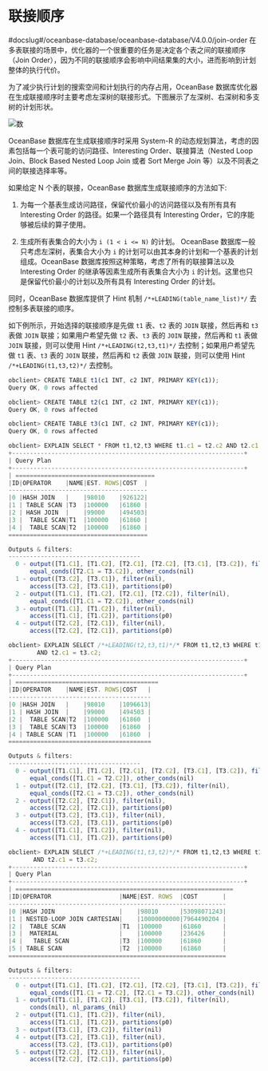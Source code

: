 联接顺序 
=========================
#docslug#/oceanbase-database/oceanbase-database/V4.0.0/join-order
在多表联接的场景中，优化器的一个很重要的任务是决定各个表之间的联接顺序（Join Order），因为不同的联接顺序会影响中间结果集的大小，进而影响到计划整体的执行代价。

为了减少执行计划的搜索空间和计划执行的内存占用，OceanBase 数据库优化器在生成联接顺序时主要考虑左深树的联接形式。下图展示了左深树、右深树和多支树的计划形状。

![数](https://help-static-aliyun-doc.aliyuncs.com/assets/img/zh-CN/9765994061/p180085.jpg)

OceanBase 数据库在生成联接顺序时采用 System-R 的动态规划算法，考虑的因素包括每一个表可能的访问路径、Interesting Order、联接算法（Nested Loop Join、Block Based Nested Loop Join 或者 Sort Merge Join 等）以及不同表之间的联接选择率等。

如果给定 N 个表的联接，OceanBase 数据库生成联接顺序的方法如下:

1. 为每一个基表生成访问路径，保留代价最小的访问路径以及有所有具有 Interesting Order 的路径。如果一个路径具有 Interesting Order，它的序能够被后续的算子使用。

   

2. 生成所有表集合的大小为 `i (1 < i <= N)` 的计划。 OceanBase 数据库一般只考虑左深树，表集合大小为 `i` 的计划可以由其本身的计划和一个基表的计划组成。OceanBase 数据库按照这种策略，考虑了所有的联接算法以及 Interesting Order 的继承等因素生成所有表集合大小为 `i` 的计划。这里也只是保留代价最小的计划以及所有具有 Interesting Order 的计划。

   




同时，OceanBase 数据库提供了 Hint 机制 `/*+LEADING(table_name_list)*/` 去控制多表联接的顺序。

如下例所示，开始选择的联接顺序是先做 `t1` 表、`t2` 表的 `JOIN` 联接，然后再和 `t3` 表做 `JOIN` 联接；如果用户希望先做 `t2` 表、`t3` 表的 `JOIN` 联接，然后再和 `t1` 表做 `JOIN` 联接，则可以使用 Hint `/*+LEADING(t2,t3,t1)*/` 去控制；如果用户希望先做 `t1` 表、`t3` 表的 `JOIN` 联接，然后再和 `t2` 表做 `JOIN` 联接，则可以使用 Hint `/*+LEADING(t1,t3,t2)*/` 去控制。

```javascript
obclient> CREATE TABLE t1(c1 INT, c2 INT, PRIMARY KEY(c1));
Query OK, 0 rows affected  

obclient> CREATE TABLE t2(c1 INT, c2 INT, PRIMARY KEY(c1));
Query OK, 0 rows affected  

obclient> CREATE TABLE t3(c1 INT, c2 INT, PRIMARY KEY(c1));
Query OK, 0 rows affected  

obclient> EXPLAIN SELECT * FROM t1,t2,t3 WHERE t1.c1 = t2.c2 AND t2.c1 = t3.c2;
+-----------------------------------------------------------------+
| Query Plan                                                                              |
+-----------------------------------------------------------------+
| =======================================
|ID|OPERATOR    |NAME|EST. ROWS|COST  |
---------------------------------------
|0 |HASH JOIN   |    |98010    |926122|
|1 | TABLE SCAN |T3  |100000   |61860 |
|2 | HASH JOIN  |    |99000    |494503|
|3 |  TABLE SCAN|T1  |100000   |61860 |
|4 |  TABLE SCAN|T2  |100000   |61860 |
=======================================

Outputs & filters: 
-------------------------------------
  0 - output([T1.C1], [T1.C2], [T2.C1], [T2.C2], [T3.C1], [T3.C2]), filter(nil), 
      equal_conds([T2.C1 = T3.C2]), other_conds(nil)
  1 - output([T3.C2], [T3.C1]), filter(nil), 
      access([T3.C2], [T3.C1]), partitions(p0)
  2 - output([T1.C1], [T1.C2], [T2.C1], [T2.C2]), filter(nil), 
      equal_conds([T1.C1 = T2.C2]), other_conds(nil)
  3 - output([T1.C1], [T1.C2]), filter(nil), 
      access([T1.C1], [T1.C2]), partitions(p0)
  4 - output([T2.C2], [T2.C1]), filter(nil), 
      access([T2.C2], [T2.C1]), partitions(p0)

obclient> EXPLAIN SELECT /*+LEADING(t2,t3,t1)*/* FROM t1,t2,t3 WHERE t1.c1 = t2.c2
        AND t2.c1 = t3.c2;
+-----------------------------------------------------------------+
| Query Plan                                                                              |
+-----------------------------------------------------------------+
| ========================================
|ID|OPERATOR    |NAME|EST. ROWS|COST   |
----------------------------------------
|0 |HASH JOIN   |    |98010    |1096613|
|1 | HASH JOIN  |    |99000    |494503 |
|2 |  TABLE SCAN|T2  |100000   |61860  |
|3 |  TABLE SCAN|T3  |100000   |61860  |
|4 | TABLE SCAN |T1  |100000   |61860  |
========================================

Outputs & filters: 
-------------------------------------
  0 - output([T1.C1], [T1.C2], [T2.C1], [T2.C2], [T3.C1], [T3.C2]), filter(nil), 
      equal_conds([T1.C1 = T2.C2]), other_conds(nil)
  1 - output([T2.C1], [T2.C2], [T3.C1], [T3.C2]), filter(nil), 
      equal_conds([T2.C1 = T3.C2]), other_conds(nil)
  2 - output([T2.C2], [T2.C1]), filter(nil), 
      access([T2.C2], [T2.C1]), partitions(p0)
  3 - output([T3.C2], [T3.C1]), filter(nil), 
      access([T3.C2], [T3.C1]), partitions(p0)
  4 - output([T1.C1], [T1.C2]), filter(nil), 
      access([T1.C1], [T1.C2]), partitions(p0)

obclient> EXPLAIN SELECT /*+LEADING(t1,t3,t2)*/* FROM t1,t2,t3 WHERE t1.c1 = t2.c2 
       AND t2.c1 = t3.c2;
+-----------------------------------------------------------------+
| Query Plan                                                                              |
+-----------------------------------------------------------------+
| =============================================================
|ID|OPERATOR                   |NAME|EST. ROWS  |COST       |
-------------------------------------------------------------
|0 |HASH JOIN                  |    |98010      |53098071243|
|1 | NESTED-LOOP JOIN CARTESIAN|    |10000000000|7964490204 |
|2 |  TABLE SCAN               |T1  |100000     |61860      |
|3 |  MATERIAL                 |    |100000     |236426     |
|4 |   TABLE SCAN              |T3  |100000     |61860      |
|5 | TABLE SCAN                |T2  |100000     |61860      |
=============================================================

Outputs & filters: 
-------------------------------------
  0 - output([T1.C1], [T1.C2], [T2.C1], [T2.C2], [T3.C1], [T3.C2]), filter(nil), 
      equal_conds([T1.C1 = T2.C2], [T2.C1 = T3.C2]), other_conds(nil)
  1 - output([T1.C1], [T1.C2], [T3.C1], [T3.C2]), filter(nil), 
      conds(nil), nl_params_(nil)
  2 - output([T1.C1], [T1.C2]), filter(nil), 
      access([T1.C1], [T1.C2]), partitions(p0)
  3 - output([T3.C1], [T3.C2]), filter(nil)
  4 - output([T3.C2], [T3.C1]), filter(nil), 
      access([T3.C2], [T3.C1]), partitions(p0)
  5 - output([T2.C2], [T2.C1]), filter(nil), 
      access([T2.C2], [T2.C1]), partitions(p0)
```


